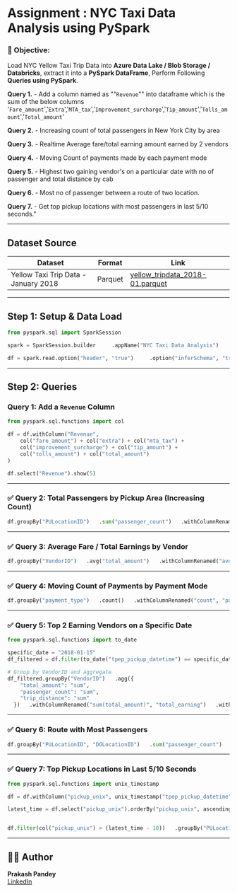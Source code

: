 
# Assignment : NYC Taxi Data Analysis using PySpark

### 🔹 Objective:
Load NYC Yellow Taxi Trip Data into **Azure Data Lake / Blob Storage / Databricks**, extract it into a **PySpark DataFrame**, Perform Following **Queries using PySpark**. 

**Query 1.** - Add a column named as ""`Revenue`"" into dataframe which is the sum of the below columns '`Fare_amount`','`Extra`','`MTA_tax`','`Improvement_surcharge`','`Tip_amount`','`Tolls_amount`','`Total_amount`' 

**Query 2.** - Increasing count of total passengers in New York City by area 

**Query 3.** - Realtime Average fare/total earning amount earned by 2 vendors 

**Query 4.** - Moving Count of payments made by each payment mode 

**Query 5.** - Highest two gaining vendor's on a particular date with no of passenger and total distance by cab 

**Query 6.** - Most no of passenger between a route of two location. 

**Query 7.** - Get top pickup locations with most passengers in last 5/10 seconds."


---

##  Dataset Source

| Dataset | Format | Link |
|--------|--------|------|
| Yellow Taxi Trip Data - January 2018 | Parquet | [yellow_tripdata_2018-01.parquet](https://d37ci6vzurychx.cloudfront.net/trip-data/yellow_tripdata_2018-01.parquet) |

---

##  Step 1: Setup & Data Load

```python
from pyspark.sql import SparkSession

spark = SparkSession.builder     .appName("NYC Taxi Data Analysis")     .getOrCreate()

df = spark.read.option("header", "true")     .option("inferSchema", "true")     .parquet("/mnt/nyc-taxi/yellow_tripdata_2018-01.parquet")
```

---

##  Step 2: Queries

###  Query 1: Add a `Revenue` Column

```python
from pyspark.sql.functions import col

df = df.withColumn("Revenue", 
    col("fare_amount") + col("extra") + col("mta_tax") +
    col("improvement_surcharge") + col("tip_amount") +
    col("tolls_amount") + col("total_amount")
)

df.select("Revenue").show(5)
```

---

### ✅ Query 2: Total Passengers by Pickup Area (Increasing Count)

```python
df.groupBy("PULocationID")   .sum("passenger_count")   .withColumnRenamed("sum(passenger_count)", "total_passengers")   .orderBy("total_passengers", ascending=False)   .show()
```

---

### ✅ Query 3: Average Fare / Total Earnings by Vendor

```python
df.groupBy("VendorID")   .avg("total_amount")   .withColumnRenamed("avg(total_amount)", "average_earning")   .show()
```

---

### ✅ Query 4: Moving Count of Payments by Payment Mode

```python
df.groupBy("payment_type")   .count()   .withColumnRenamed("count", "payment_count")   .orderBy("payment_count", ascending=False)   .show()
```

---

### ✅ Query 5: Top 2 Earning Vendors on a Specific Date

```python
from pyspark.sql.functions import to_date

specific_date = "2018-01-15"
df_filtered = df.filter(to_date("tpep_pickup_datetime") == specific_date)

# Group by VendorID and aggregate
df_filtered.groupBy("VendorID")   .agg({
    "total_amount": "sum",
    "passenger_count": "sum",
    "trip_distance": "sum"
  })   .withColumnRenamed("sum(total_amount)", "total_earning")   .withColumnRenamed("sum(passenger_count)", "total_passengers")   .withColumnRenamed("sum(trip_distance)", "total_distance")   .orderBy("total_earning", ascending=False)   .show(2)
```

---

### ✅ Query 6: Route with Most Passengers

```python
df.groupBy("PULocationID", "DOLocationID")   .sum("passenger_count")   .withColumnRenamed("sum(passenger_count)", "total_passengers")   .orderBy("total_passengers", ascending=False)   .show(1)
```

---

### ✅ Query 7: Top Pickup Locations in Last 5/10 Seconds

```python
from pyspark.sql.functions import unix_timestamp

df = df.withColumn("pickup_unix", unix_timestamp("tpep_pickup_datetime"))

latest_time = df.select("pickup_unix").orderBy("pickup_unix", ascending=False).first()[0]


df.filter(col("pickup_unix") > (latest_time - 10))   .groupBy("PULocationID")   .sum("passenger_count")   .withColumnRenamed("sum(passenger_count)", "total_passengers")   .orderBy("total_passengers", ascending=False)   .show()
```

---



## 👨‍💻 Author

**Prakash Pandey**  
[LinkedIn](https://www.linkedin.com/in/prakash-pandey-2827522b1/)
